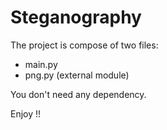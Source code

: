 # Steganography

The project is compose of two files:
* main.py
* png.py (external module)

You don't need any dependency. 

Enjoy !! 